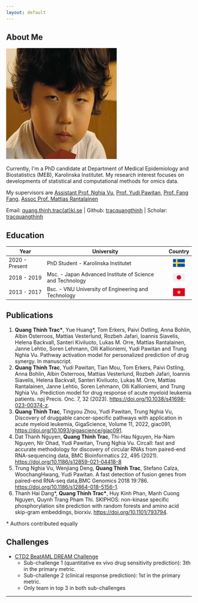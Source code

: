 ```yaml
---
layout: default
---
```


## About Me

<img class="profile-picture" src="me.jpg">

Currently, I'm a PhD candidate at Department of Medical Epidemiology and Biostatistics (MEB), Karolinska Institutet. My research interest focuses on developments of statistical and computational methods for omics data.

My supervisors are  <a href="https://staff.ki.se/people/nghvu">Assistant Prof. Nghia Vu</a>, <a href="http://fafner.meb.ki.se/personal/yudpaw/" target="_blank">Prof. Yudi Pawitan</a>, <a href="https://staff.ki.se/people/fanfan" target="_blank">Prof. Fang Fang</a>, <a href="https://staff.ki.se/people/matran" target="_blank"> Assoc Prof. Mattias Rantalainen</a>

Email: <a href="mailto:quang.thinh.trac@ki.se">quang.thinh.trac{at}ki.se</a> \| Github: <a href="https://github.com/tracquangthinh">tracquangthinh</a> \| Scholar: <a href="https://scholar.google.com/citations?user=gkQ5GmIAAAAJ&hl=en">tracquangthinh</a>

## Education

Year | University | Country
------|-------|--
2020 - Present | PhD Student - Karolinska Institutet | <img src="img/sweden.png" style="width:32px;height:32px;display: block;margin-left: auto;margin-right: auto;">
2018 - 2019 | Msc. - Japan Advanced Institute of Science and Technology| <img src="img/japan.png" style="width:32px;height:32px;display: block;margin-left: auto;margin-right: auto;">
2013 - 2017 | Bsc. - VNU University of Engineering and Technology| <img src="img/vietnam.png" style="width:32px;height:32px;display: block;margin-left: auto;margin-right: auto;">

<!-- Here is a blockquote

> To a great mind, nothing is little -->

## Publications

1. **Quang Thinh Trac\***, Yue Huang*, Tom Erkers, Paivi  ̈Ostling, Anna Bohlin, Albin  ̈Osterroos, Mattias Vesterlund, Rozbeh Jafari, Ioannis Siavelis, Helena Backvall, Santeri Kiviluoto, Lukas M. Orre, Mattias Rantalainen, Janne Lehtio, Soren Lehmann, Olli Kallioniemi, Yudi Pawitan and Trung Nghia Vu. Pathway activation model for personalized prediction of drug synergy. In manuscript.
2. **Quang Thinh Trac**, Yudi Pawitan, Tian Mou, Tom Erkers, Paivi  ̈Ostling, Anna Bohlin, Albin  ̈Osterroos, Mattias Vesterlund, Rozbeh Jafari, Ioannis Siavelis, Helena Backvall, Santeri Kiviluoto, Lukas M. Orre, Mattias Rantalainen, Janne Lehtio, Soren Lehmann, Olli Kallioniemi, and Trung Nghia Vu. Prediction model for drug response of acute myeloid leukemia patients. npj Precis. Onc. 7, 32 (2023). <a href="https://doi.org/10.1038/s41698-023-00374-z">https://doi.org/10.1038/s41698-023-00374-z</a>.
3. **Quang Thinh Trac**, Tingyou Zhou, Yudi Pawitan, Trung Nghia Vu, Discovery of druggable cancer-specific pathways with application in acute myeloid leukemia, GigaScience, Volume 11, 2022, giac091, <a href="https://doi.org/10.1093/gigascience/giac091">https://doi.org/10.1093/gigascience/giac091</a>.
4. Dat Thanh Nguyen, **Quang Thinh Trac**, Thi-Hau Nguyen, Ha-Nam Nguyen, Nir Ohad, Yudi Pawitan, Trung Nghia Vu. Circall: fast and accurate methodology for discovery of circular RNAs from paired-end RNA-sequencing data, BMC Bioinformatics 22, 495 (2021). <a href="https://doi.org/10.1186/s12859-021-04418-8">https://doi.org/10.1186/s12859-021-04418-8</a>
5. Trung Nghia Vu, Wenjiang Deng, **Quang Thinh Trac**, Stefano Calza, WoochangHwang, Yudi Pawitan. A fast detection of fusion genes from paired-end RNA-seq data,BMC Genomics 2018 19:786. <a href="https://doi.org/10.1186/s12864-018-5156-1">https://doi.org/10.1186/s12864-018-5156-1</a>.
6. Thanh Hai Dang\*, **Quang Thinh Trac\***, Huy Kinh Phan, Manh Cuong Nguyen, Quynh Trang Pham Thi. SKIPHOS: non-kinase specific phosphorylation site prediction with random forests and amino acid skip-gram embeddings, biorxiv. <a href="https://doi.org/10.1101/793794">https://doi.org/10.1101/793794</a>.

\* Authors contributed equally

## Challenges
- [CTD2 BeatAML DREAM Challenge](https://www.synapse.org/#!Synapse:syn20940518/wiki/596265)
  - Sub-challenge 1 (quantitative ex vivo drug sensitivity prediction):  3th in the primary metric.
  - Sub-challenge 2 (clinical response prediction): 1st in the primary metric.
  - Only team in top 3 in both sub-challenges
  
---
